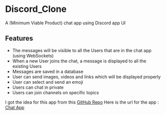 # Discord_Clone

A (Minimum Viable Product) chat app using Discord app UI

## Features

- The messages will be visible to all the Users that are in the chat app (using WebSockets)
- When a new User joins the chat, a message is displayed to all the existing Users
- Messages are saved in a database
- User can send images, videos and links which will be displayed properly
- User can select and send an emoji
- Users can chat in private
- Users can join channels on specific topics

I got the idea for this app from this [GitHub Repo](https://github.com/florinpop17/app-ideas/blob/master/Projects/3-Advanced/Chat-App.md)
Here is the url for the app : [Chat App](https://discord-clone-virid.vercel.app/)
